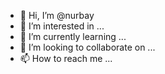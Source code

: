 - 👋 Hi, I’m @nurbay
- 👀 I’m interested in ...
- 🌱 I’m currently learning ...
- 💞️ I’m looking to collaborate on ...
- 📫 How to reach me ...

<!---
nurbay/nurbay is a ✨ special ✨ repository because its `README.md` (this file) appears on your GitHub profile.
You can click the Preview link to take a look at your changes.
--->
